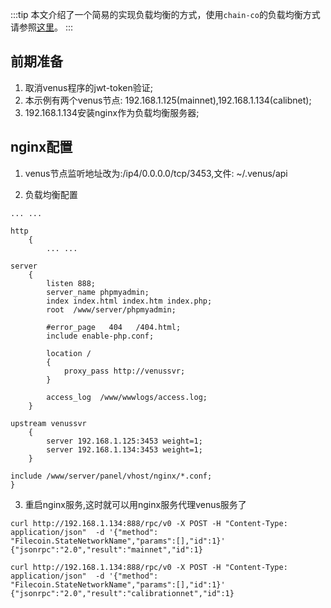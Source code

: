 :::tip
本文介绍了一个简易的实现负载均衡的方式，使用`chain-co`的负载均衡方式请参照[这里](/zh/operation/)。
:::

## 前期准备

1. 取消venus程序的jwt-token验证;
2. 本示例有两个venus节点: 192.168.1.125(mainnet),192.168.1.134(calibnet);
3. 192.168.1.134安装nginx作为负载均衡服务器;

## nginx配置

1. venus节点监听地址改为:/ip4/0.0.0.0/tcp/3453,文件: ~/.venus/api
   
2. 负载均衡配置

```NGINX
... ...

http
    {
        ... ...

server
    {
        listen 888;
        server_name phpmyadmin;
        index index.html index.htm index.php;
        root  /www/server/phpmyadmin;

        #error_page   404   /404.html;
        include enable-php.conf;
    
        location /
        {
            proxy_pass http://venussvr;
        }

        access_log  /www/wwwlogs/access.log;
    }

upstream venussvr
    {
        server 192.168.1.125:3453 weight=1;
        server 192.168.1.134:3453 weight=1;
    }

include /www/server/panel/vhost/nginx/*.conf;
}
```

3. 重启nginx服务,这时就可以用nginx服务代理venus服务了
```shell script
curl http://192.168.1.134:888/rpc/v0 -X POST -H "Content-Type: application/json"  -d '{"method": "Filecoin.StateNetworkName","params":[],"id":1}'
{"jsonrpc":"2.0","result":"mainnet","id":1}

curl http://192.168.1.134:888/rpc/v0 -X POST -H "Content-Type: application/json"  -d '{"method": "Filecoin.StateNetworkName","params":[],"id":1}'
{"jsonrpc":"2.0","result":"calibrationnet","id":1}
```
